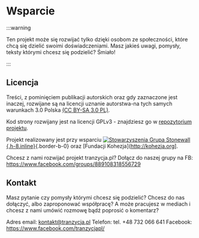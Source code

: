 # Wsparcie

:::warning

Ten projekt może się rozwijać tylko dzięki osobom ze społeczności, które chcą się dzielić swoimi doświadczeniami. Masz jakieś uwagi, pomysły, teksty którymi chcesz się podzielić? Śmiało!

:::

## Licencja

Treści, z pominięciem publikacji autorskich oraz gdy zaznaczone jest inaczej, rozwijane są na licencji uznanie autorstwa-na tych samych warunkach 3.0 Polska [(CC BY-SA 3.0 PL)](https://creativecommons.org/licenses/by-sa/3.0/pl/).

Kod strony rozwijany jest na licencji GPLv3 - znajdziesz go w [repozytorium projektu](https://github.com/Tash-Feneko/tranzycja.pl/).

Projekt realizowany jest przy wsparciu [![Stowarzyszenia Grupa Stonewall](/media/img/logo/STOn_logo_transparent-pink.svg){.h-8.inline}](https://grupa-stonewall.pl){.border-b-0} oraz [Fundacji Kohezja](http://kohezja.org].

Chcesz z nami rozwijać projekt tranzycja.pl? Dołącz do naszej grupy na FB: https://www.facebook.com/groups/889108318556729

## Kontakt

Masz pytanie czy pomysły którymi chcesz się podzielić? Chcesz do nas dołączyć, albo zaproponować współpracę? A może pracujesz w mediach i chcesz z nami umówić rozmowę bądź poprosić o komentarz?

Adres email: kontakt@tranzycja.pl
Telefon: tel. +48 732 066 641
Facebook: https://www.facebook.com/tranzycjapl/
